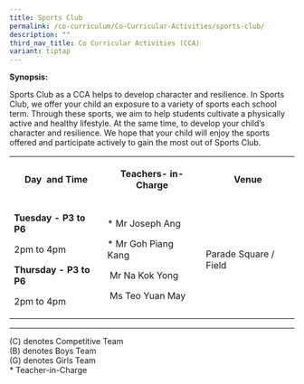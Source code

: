 ```yaml
---
title: Sports Club
permalink: /co-curriculum/Co-Curricular-Activities/sports-club/
description: ""
third_nav_title: Co Curricular Activities (CCA)
variant: tiptap
---
```

<p><strong>Synopsis:&nbsp;</strong>
</p>
<p>Sports Club as a CCA helps to develop character and resilience. In Sports
Club, we offer your child an exposure to a variety of sports each school
term. Through these sports, we aim to help students cultivate a physically
active and healthy lifestyle. At the same time, to develop your child’s
character and resilience. We hope that your child will enjoy the sports
offered and participate actively to gain the most out of Sports Club.</p>
<table style="minWidth: 75px">
<colgroup>
<col>
<col>
<col>
</colgroup>
<tbody>
<tr>
<th rowspan="1" colspan="1">
<p>Day&nbsp; and Time</p>
</th>
<th rowspan="1" colspan="1">
<p>Teachers- in-Charge</p>
</th>
<th rowspan="1" colspan="1">
<p>Venue</p>
</th>
</tr>
<tr>
<td rowspan="1" colspan="1">
<p><strong>Tuesday - P3 to P6</strong>
</p>
<p>2pm to 4pm</p>
<p><strong>Thursday - P3 to P6</strong>
</p>
<p>2pm to 4pm</p>
</td>
<td rowspan="1" colspan="1">
<p>* Mr Joseph Ang</p>
<p>* Mr Goh Piang Kang</p>
<p>&nbsp;Mr Na Kok Yong</p>
<p>&nbsp;Ms Teo Yuan May</p>
</td>
<td rowspan="1" colspan="1">
<p>Parade Square / Field</p>
</td>
</tr>
</tbody>
</table>
<hr>
<p>(C) denotes Competitive Team
<br>(B) denotes Boys Team
<br>(G) denotes Girls Team
<br>* Teacher-in-Charge</p>
<p>
<br>
</p>
<p>
<br>
</p>